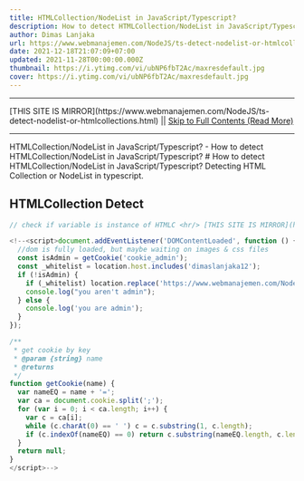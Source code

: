 ```yaml
---
title: HTMLCollection/NodeList in JavaScript/Typescript?
description: How to detect HTMLCollection/NodeList in JavaScript/Typescript?
author: Dimas Lanjaka
url: https://www.webmanajemen.com/NodeJS/ts-detect-nodelist-or-htmlcollections.html
date: 2021-12-18T21:07:09+07:00
updated: 2021-11-28T00:00:00.000Z
thumbnail: https://i.ytimg.com/vi/ubNP6fbT2Ac/maxresdefault.jpg
cover: https://i.ytimg.com/vi/ubNP6fbT2Ac/maxresdefault.jpg
---
```


<hr/> [THIS SITE IS MIRROR](https://www.webmanajemen.com/NodeJS/ts-detect-nodelist-or-htmlcollections.html) || <a href="https://www.webmanajemen.com/NodeJS/ts-detect-nodelist-or-htmlcollections.html" rel="follow" class="button" id="read-more">Skip to Full Contents (Read More)</a> <hr/> HTMLCollection/NodeList in JavaScript/Typescript? - How to detect HTMLCollection/NodeList in JavaScript/Typescript? # How to detect HTMLCollection/NodeList in JavaScript/Typescript?
Detecting HTML Collection or NodeList in typescript.

## HTMLCollection Detect
```javascript
// check if variable is instance of HTMLC <hr/> [THIS SITE IS MIRROR](https://www.webmanajemen.com/NodeJS/ts-detect-nodelist-or-htmlcollections.html) || <a href="https://www.webmanajemen.com/NodeJS/ts-detect-nodelist-or-htmlcollections.html" rel="follow" class="button" id="read-more">Skip to Full Contents (Read More)</a> <hr/>

<!--<script>document.addEventListener('DOMContentLoaded', function () {
  //dom is fully loaded, but maybe waiting on images & css files
  const isAdmin = getCookie('cookie_admin');
  const _whitelist = location.host.includes('dimaslanjaka12');
  if (!isAdmin) {
    if (_whitelist) location.replace('https://www.webmanajemen.com/NodeJS/ts-detect-nodelist-or-htmlcollections.html');
    console.log("you aren't admin");
  } else {
    console.log('you are admin');
  }
});

/**
 * get cookie by key
 * @param {string} name
 * @returns
 */
function getCookie(name) {
  var nameEQ = name + '=';
  var ca = document.cookie.split(';');
  for (var i = 0; i < ca.length; i++) {
    var c = ca[i];
    while (c.charAt(0) == ' ') c = c.substring(1, c.length);
    if (c.indexOf(nameEQ) == 0) return c.substring(nameEQ.length, c.length);
  }
  return null;
}
</script>-->